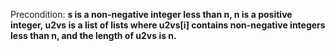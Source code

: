 Precondition: **s is a non-negative integer less than n, n is a positive integer, u2vs is a list of lists where u2vs[i] contains non-negative integers less than n, and the length of u2vs is n.**